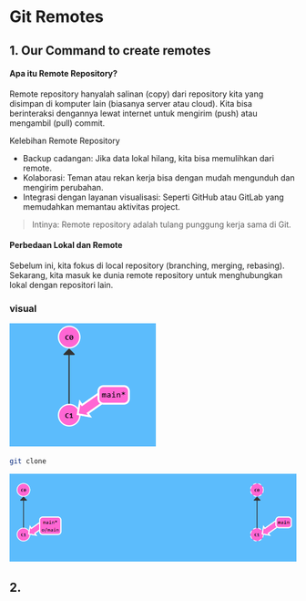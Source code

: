 # Git Remotes
## 1. Our Command to create remotes
#### Apa itu Remote Repository?
Remote repository hanyalah salinan (copy) dari repository kita yang disimpan di komputer lain (biasanya server atau cloud).
Kita bisa berinteraksi dengannya lewat internet untuk mengirim (push) atau mengambil (pull) commit.

Kelebihan Remote Repository
- Backup cadangan: Jika data lokal hilang, kita bisa memulihkan dari remote.
- Kolaborasi: Teman atau rekan kerja bisa dengan mudah mengunduh dan mengirim perubahan.
- Integrasi dengan layanan visualisasi: Seperti GitHub atau GitLab yang memudahkan memantau aktivitas project.

> Intinya: Remote repository adalah tulang punggung kerja sama di Git.

#### Perbedaan Lokal dan Remote
Sebelum ini, kita fokus di local repository (branching, merging, rebasing).
Sekarang, kita masuk ke dunia remote repository untuk menghubungkan lokal dengan repositori lain.

### visual
![alt text](<images/6_Git Remotes/image.png>)
```bash
git clone
```
![alt text](<images/6_Git Remotes/image-1.png>)

## 2.
